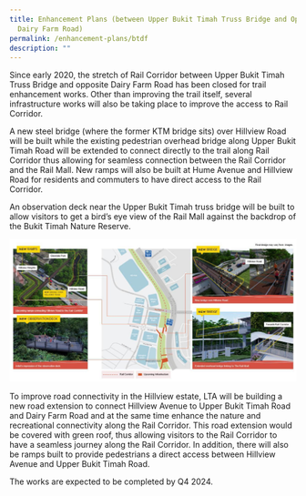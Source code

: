 ```yaml
---
title: Enhancement Plans (between Upper Bukit Timah Truss Bridge and Opposite
  Dairy Farm Road)
permalink: /enhancement-plans/btdf
description: ""
---
```

Since early 2020, the stretch of Rail Corridor between Upper Bukit Timah Truss Bridge and opposite Dairy Farm Road has been closed for trail enhancement works. Other than improving the trail itself, several infrastructure works will also be taking place to improve the access to Rail Corridor.

 

A new steel bridge (where the former KTM bridge sits) over Hillview Road will be built while the existing pedestrian overhead bridge along Upper Bukit Timah Road will be extended to connect directly to the trail along Rail Corridor thus allowing for seamless connection between the Rail Corridor and the Rail Mall. New ramps will also be built at Hume Avenue and Hillview Road for residents and commuters to have direct access to the Rail Corridor.

 

An observation deck near the Upper Bukit Timah truss bridge will be built to allow visitors to get a bird’s eye view of the Rail Mall against the backdrop of the Bukit Timah Nature Reserve.

![](/images/enhancement-plans-images/Enhancement_1.jpg)




To improve road connectivity in the Hillview estate, LTA will be building a new road extension to connect Hillview Avenue to Upper Bukit Timah Road and Dairy Farm Road and at the same time enhance the nature and recreational connectivity along the Rail Corridor. This road extension would be covered with green roof, thus allowing visitors to the Rail Corridor to have a seamless journey along the Rail Corridor. In addition, there will also be ramps built to provide pedestrians a direct access between Hillview Avenue and Upper Bukit Timah Road. 



The works are expected to be completed by Q4 2024.